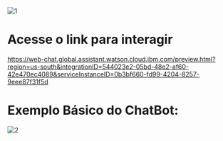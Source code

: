 ![1](https://user-images.githubusercontent.com/86569498/134055540-5865774a-be3b-44d0-b707-f473895b8c79.PNG)


# Acesse o link para interagir

https://web-chat.global.assistant.watson.cloud.ibm.com/preview.html?region=us-south&integrationID=544023e2-05bd-48e2-af60-42e470ec4089&serviceInstanceID=0b3bf660-fd99-4204-8257-9eee87f31f5d

# Exemplo Básico do ChatBot:

![2](https://user-images.githubusercontent.com/86569498/134056191-9d8ebb4e-526d-4a97-a122-81862b76a701.PNG)
